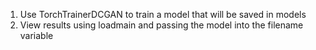 1. Use TorchTrainerDCGAN to train a model that will be saved in models
2. View results using loadmain and passing the model into the filename variable